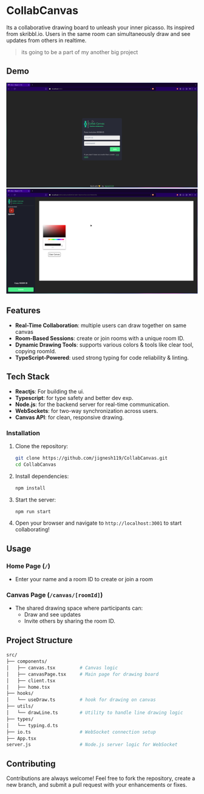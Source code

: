 # CollabCanvas

Its a collaborative drawing board to unleash your inner picasso. Its inspired from skribbl.io.
Users in the same room can simultaneously draw and see updates from others in realtime.

> its going to be a part of my another big project

## Demo

<img src="./public/demo1.png">
<img src="./public/demo2.png">

## Features

- **Real-Time Collaboration**: multiple users can draw together on same canvas
- **Room-Based Sessions**: create or join rooms with a unique room ID.
- **Dynamic Drawing Tools**: supports various colors & tools like clear tool, copying roomId.
- **TypeScript-Powered**: used strong typing for code reliability & linting.

## Tech Stack

- **Reactjs**: For building the ui.
- **Typescript**: for type safety and better dev exp.
- **Node.js**: for the backend server for real-time communication.
- **WebSockets**: for two-way synchronization across users.
- **Canvas API**: for clean, responsive drawing.

### Installation

1. Clone the repository:

   ```bash
   git clone https://github.com/jignesh119/CollabCanvas.git
   cd CollabCanvas
   ```

2. Install dependencies:

   ```bash
   npm install
   ```

3. Start the server:

   ```bash
   npm run start
   ```

4. Open your browser and navigate to `http://localhost:3001` to start collaborating!

## Usage

### Home Page (`/`)

- Enter your name and a room ID to create or join a room

### Canvas Page (`/canvas/[roomId]`)

- The shared drawing space where participants can:
  - Draw and see updates
  - Invite others by sharing the room ID.

## Project Structure

```bash
src/
├── components/
│   ├── canvas.tsx         # Canvas logic
│   ├── canvasPage.tsx     # Main page for drawing board
│   ├── client.tsx
│   ├── home.tsx
├── hooks/
│   └── useDraw.ts         # hook for drawing on canvas
├── utils/
│   └── drawLine.ts        # Utility to handle line drawing logic
├── types/
│   └── typing.d.ts
├── io.ts                  # WebSocket connection setup
├── App.tsx
server.js                  # Node.js server logic for WebSocket
```

## Contributing

Contributions are always welcome! Feel free to fork the repository, create a new branch, and submit a pull request with your enhancements or fixes.
